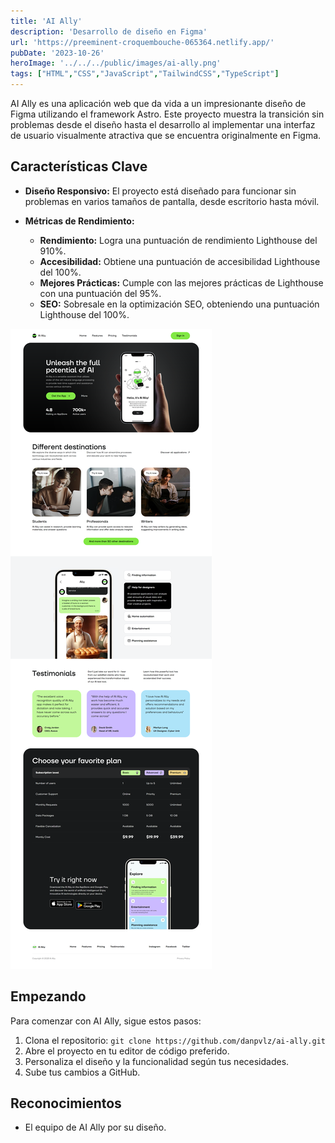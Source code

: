 ```yaml
---
title: 'AI Ally'
description: 'Desarrollo de diseño en Figma'
url: 'https://preeminent-croquembouche-065364.netlify.app/'
pubDate: '2023-10-26'
heroImage: '../../../public/images/ai-ally.png'
tags: ["HTML","CSS","JavaScript","TailwindCSS","TypeScript"]
---
```


AI Ally es una aplicación web que da vida a un impresionante diseño de Figma utilizando el framework Astro. Este proyecto muestra la transición sin problemas desde el diseño hasta el desarrollo al implementar una interfaz de usuario visualmente atractiva que se encuentra originalmente en Figma.

## Características Clave

- **Diseño Responsivo:** El proyecto está diseñado para funcionar sin problemas en varios tamaños de pantalla, desde escritorio hasta móvil.

- **Métricas de Rendimiento:**
  - **Rendimiento:** Logra una puntuación de rendimiento Lighthouse del 910%.
  - **Accesibilidad:** Obtiene una puntuación de accesibilidad Lighthouse del 100%.
  - **Mejores Prácticas:** Cumple con las mejores prácticas de Lighthouse con una puntuación del 95%.
  - **SEO:** Sobresale en la optimización SEO, obteniendo una puntuación Lighthouse del 100%.

[![Captura de pantalla de GameHub](https://raw.githubusercontent.com/danpvlz/ai-ally/main/aially.png)](https://preeminent-croquembouche-065364.netlify.app/)

## Empezando

Para comenzar con AI Ally, sigue estos pasos:

1. Clona el repositorio: `git clone https://github.com/danpvlz/ai-ally.git`
2. Abre el proyecto en tu editor de código preferido.
3. Personaliza el diseño y la funcionalidad según tus necesidades.
4. Sube tus cambios a GitHub.

## Reconocimientos

- El equipo de AI Ally por su diseño.
